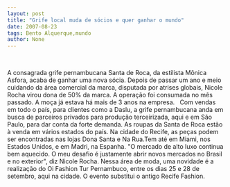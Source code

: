 ```yaml
---
layout: post
title: "Grife local muda de sócios e quer ganhar o mundo"
date: 2007-08-23
tags: Bento Alquerque,mundo
author: None
---
```


&nbsp;

A consagrada grife pernambucana Santa de Roca, da estilista M&ocirc;nica Asfora, acaba de ganhar uma nova s&oacute;cia. Depois de passar um ano e meio cuidando da &aacute;rea comercial da marca, disputada por atrises globais, Nicole Rocha virou dona de 50% da marca. A opera&ccedil;&atilde;o foi consumada no m&ecirc;s passado. A mo&ccedil;a j&aacute; estava h&aacute; mais de 3 anos na empresa. 
&nbsp;
Com vendas em todo o pa&iacute;s, para clientes como a Daslu, a grife pernambucana anda em busca de parceiros privados para produ&ccedil;&atilde;o terceirizada, aqui e em S&atilde;o Paulo, para dar conta da forte demanda. As roupas da Santa de Roca est&atilde;o &agrave; venda em v&aacute;rios estados do pa&iacute;s. Na cidade do Recife, as pe&ccedil;as podem ser encontradas nas lojas Dona Santa e Na Rua.Tem at&eacute; em Miami, nos Estados Unidos, e em Madri, na Espanha.
&quot;O mercado de alto luxo continua bem aquecido. O meu desafio &eacute; justamente abrir novos mercados no Brasil e no exterior&quot;, diz Nicole Rocha.
Nessa &aacute;rea de moda, uma novidade &eacute; a realiza&ccedil;&atilde;o do Oi Fashion Tur Pernambuco, entre os dias 25 e 28 de setembro, aqui na cidade. O evento substitui o antigo Recife Fashion.
&nbsp; 